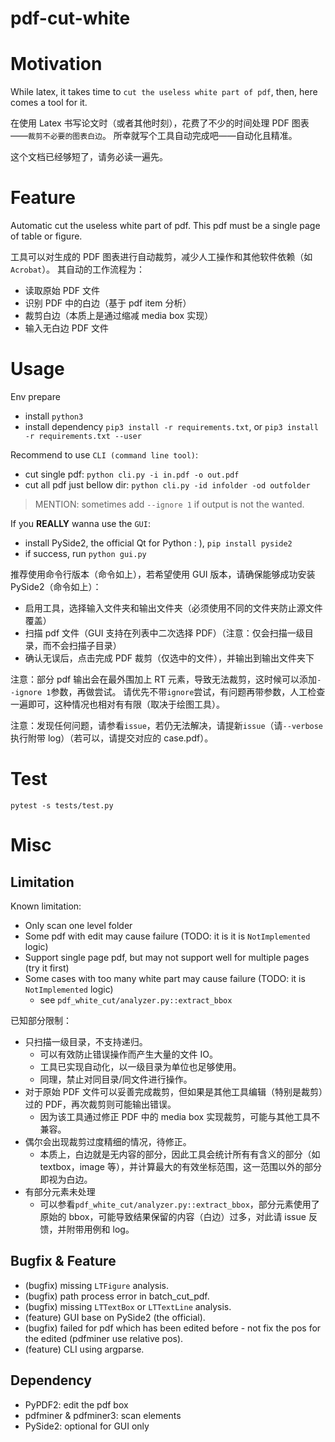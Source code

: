 # pdf-cut-white

# Motivation

While latex, it takes time to `cut the useless white part of pdf`, then, here comes a tool for it.

在使用 Latex 书写论文时（或者其他时刻），花费了不少的时间处理 PDF 图表——`裁剪不必要的图表白边`。
所幸就写个工具自动完成吧——自动化且精准。

这个文档已经够短了，请务必读一遍先。

# Feature

Automatic cut the useless white part of pdf. This pdf must be a single page of table or figure.

工具可以对生成的 PDF 图表进行自动裁剪，减少人工操作和其他软件依赖（如`Acrobat`）。
其自动的工作流程为：

- 读取原始 PDF 文件
- 识别 PDF 中的白边（基于 pdf item 分析）
- 裁剪白边（本质上是通过缩减 media box 实现）
- 输入无白边 PDF 文件

# Usage

Env prepare

- install `python3`
- install dependency `pip3 install -r requirements.txt`, or `pip3 install -r requirements.txt --user`

Recommend to use `CLI (command line tool)`:

- cut single pdf: `python cli.py -i in.pdf -o out.pdf`
- cut all pdf just bellow dir: `python cli.py -id infolder -od outfolder`

> MENTION: sometimes add `--ignore 1` if output is not the wanted.

If you **REALLY** wanna use the `GUI`:

- install PySide2, the official Qt for Python : ), `pip install pyside2`
- if success, run `python gui.py`

推荐使用命令行版本（命令如上），若希望使用 GUI 版本，请确保能够成功安装 PySide2（命令如上）：

- 启用工具，选择输入文件夹和输出文件夹（必须使用不同的文件夹防止源文件覆盖）
- 扫描 pdf 文件（GUI 支持在列表中二次选择 PDF）（注意：仅会扫描一级目录，而不会扫描子目录）
- 确认无误后，点击完成 PDF 裁剪（仅选中的文件），并输出到输出文件夹下

注意：部分 pdf 输出会在最外围加上 RT 元素，导致无法裁剪，这时候可以添加`--ignore 1`参数，再做尝试。
请优先不带`ignore`尝试，有问题再带参数，人工检查一遍即可，这种情况也相对有有限（取决于绘图工具）。

注意：发现任何问题，请参看`issue`，若仍无法解决，请提新`issue`（请`--verbose`执行附带 log）（若可以，请提交对应的 case.pdf）。

# Test

`pytest -s tests/test.py`

# Misc

## Limitation

Known limitation:

- Only scan one level folder
- Some pdf with edit may cause failure (TODO: it is it is `NotImplemented` logic)
- Support single page pdf, but may not support well for multiple pages (try it first)
- Some cases with too many white part may cause failure (TODO: it is `NotImplemented` logic)
  - see `pdf_white_cut/analyzer.py::extract_bbox`

已知部分限制：

- 只扫描一级目录，不支持递归。
  - 可以有效防止错误操作而产生大量的文件 IO。
  - 工具已实现自动化，以一级目录为单位也足够使用。
  - 同理，禁止对同目录/同文件进行操作。
- 对于原始 PDF 文件可以妥善完成裁剪，但如果是其他工具编辑（特别是裁剪）过的 PDF，再次裁剪则可能输出错误。
  - 因为该工具通过修正 PDF 中的 media box 实现裁剪，可能与其他工具不兼容。
- 偶尔会出现裁剪过度精细的情况，待修正。
  - 本质上，白边就是无内容的部分，因此工具会统计所有有含义的部分（如 textbox，image 等），并计算最大的有效坐标范围，这一范围以外的部分即视为白边。
- 有部分元素未处理
  - 可以参看`pdf_white_cut/analyzer.py::extract_bbox`，部分元素使用了原始的 bbox，可能导致结果保留的内容（白边）过多，对此请 issue 反馈，并附带用例和 log。

## Bugfix & Feature

- (bugfix) missing `LTFigure` analysis.
- (bugfix) path process error in batch_cut_pdf.
- (bugfix) missing `LTTextBox` or `LTTextLine` analysis.
- (feature) GUI base on PySide2 (the official).
- (bugfix) failed for pdf which has been edited before - not fix the pos for the edited (pdfminer use relative pos).
- (feature) CLI using argparse.

## Dependency

- PyPDF2: edit the pdf box
- pdfminer & pdfminer3: scan elements
- PySide2: optional for GUI only
